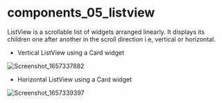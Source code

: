 # components_05_listview

ListView is a scrollable list of widgets arranged linearly. It displays its children one after another in the scroll direction i.e, vertical or horizontal.

* Vertical ListView using a Card widget

![Screenshot_1657337882](https://user-images.githubusercontent.com/25466465/178091068-4d5018bf-c446-4a1a-98f0-fea4c5dd36fd.png)

* Horizontal ListView using a Card widget

![Screenshot_1657339397](https://user-images.githubusercontent.com/25466465/178091073-f13bd6c2-7560-4b8e-8781-f1ee917b98d1.png)
